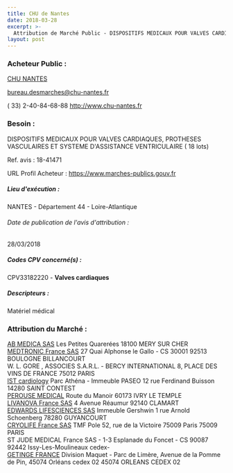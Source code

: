 ```yaml
---
title: CHU de Nantes
date: 2018-03-28
excerpt: >-
  Attribution de Marché Public - DISPOSITIFS MEDICAUX POUR VALVES CARDIAQUES, PROTHESES VASCULAIRES ET SYSTEME D'ASSISTANCE VENTRICULAIRE
layout: post
---
```


### Acheteur Public : 
<a href="/acheteur-138/siren-264400136"> CHU NANTES</a><br/>



bureau.desmarches@chu-nantes.fr

( 33) 2-40-84-68-88
http://www.chu-nantes.fr
### Besoin :

DISPOSITIFS MEDICAUX POUR VALVES CARDIAQUES, PROTHESES VASCULAIRES ET SYSTEME D'ASSISTANCE VENTRICULAIRE ( 18 lots)

Ref. avis : 18-41471

URL Profil Acheteur : https://www.marches-publics.gouv.fr

##### Lieu d'exécution :

NANTES - Département 44 - Loire-Atlantique

###### Date de publication de l'avis d'attribution : 
28/03/2018

##### Codes CPV concerné(s) :
CPV33182220 - **Valves cardiaques** <br/>

##### Descripteurs :
Matériel médical <br/>

### Attribution du Marché :
<a href="/entreprise-569/siren-509318044"> AB MEDICA SAS</a>    Les Petites Quarerées 18100 MERY SUR CHER <br/>
<a href="/entreprise-573/siren-722008232"> MEDTRONIC France SAS</a>    27 Quai Alphonse le Gallo - CS 30001 92513 BOULOGNE BILLANCOURT <br/>
W. L. GORE , ASSOCIES S.A.R.L. - BERCY INTERNATIONAL 8, PLACE DES VINS DE FRANCE 75012 PARIS <br/>
<a href="/entreprise-554/siren-392653572"> IST cardiology</a>    Parc Athéna - Immeuble PASEO 12 rue Ferdinand Buisson 14280 SAINT CONTEST <br/>
<a href="/entreprise-545/siren-317883999"> PEROUSE MEDICAL</a>    Route du Manoir 60173 IVRY LE TEMPLE <br/>
<a href="/entreprise-563/siren-477828412"> LIVANOVA France SAS</a>    4 Avenue Réaumur 92140 CLAMART <br/>
<a href="/entreprise-559/siren-429487507"> EDWARDS LIFESCIENCES SAS</a>    Immeuble Gershwin 1 rue Arnold Schoenberg 78280 GUYANCOURT <br/>
<a href="/entreprise-578/siren-813683711"> CRYOLIFE France SAS</a>    TMF Pole 52, rue de la Victoire 75009 Paris 75009 PARIS <br/>
ST JUDE MEDICAL France SAS - 1-3 Esplanade du Foncet - CS 90087 92442 Issy-Les-Moulineaux cedex- <br/>
<a href="/entreprise-572/siren-562096297"> GETINGE FRANCE</a>    Division Maquet - Parc de Limère, Avenue de la Pomme de Pin, 45074 Orléans cedex 02 45074 ORLEANS CEDEX 02 <br/>

